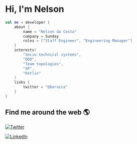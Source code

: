 # Hi, I'm Nelson

```kotlin
val me = developer {
    about {
        name = "Nelson da Costa"
        company = Sunday
        roles = ["Staff Engineer", "Engineering Manager"]
    }
    interests(
        "Socio-technical systems",
        "DDD",
        "Team topologies",
        "XP",
        "Kotlin"
    )
    links {
        twitter = "@baruica"
    }
}
```

## Find me around the web 🌎

<a href="https://twitter.com/baruica"><img src="https://img.shields.io/twitter/follow/baruica?label=Twitter&style=social" alt="Twitter"></a>

<a href="https://www.linkedin.com/in/nelson-da-costa-1a411b53"><img src="https://img.shields.io/badge/LinkedIn--_.svg?style=social&logo=linkedin" alt="LinkedIn"></a>

